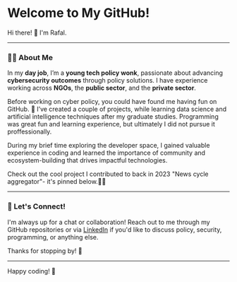# Welcome to My GitHub!

Hi there! 👋 I'm Rafal.

---

### 🧑‍💻 About Me

In my **day job**, I’m a **young tech policy wonk**, passionate about advancing **cybersecurity outcomes** through policy solutions. I have experience working across **NGOs**, the **public sector**, and the **private sector**.

Before working on cyber policy, you could have found me having fun on GitHub. 🎉 I’ve created a couple of projects, while learning data science and artificial intelligence techniques after my graduate studies. Programming was great fun and learning experience, but ultimately I did not pursue it proffessionally.

During my brief time exploring the developer space, I gained valuable experience in coding and learned the importance of community and ecosystem-building that drives impactful technologies. 

Check out the cool project I contributed to back in 2023 "News cycle aggregator"- it's pinned below.🧑‍💻 

---

### 📝 Let's Connect!

I'm always up for a chat or collaboration! Reach out to me through my GitHub repositories or via [LinkedIn](your-linkedin-profile) if you'd like to discuss policy, security, programming, or anything else.

Thanks for stopping by! 🚀

---

Happy coding! 👾
